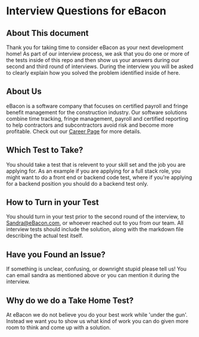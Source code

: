 # Interview Questions for eBacon
## About This document
Thank you for taking time to consider eBacon as your next development home!  As part of our interview process, we ask that you do one or more of the tests inside of this repo and then show us your answers during our second and third round of interviews.  During the interview you will be asked to clearly explain how you solved the problem identified inside of here.  

## About Us
eBacon is a software company that focuses on certified payroll and fringe benefit management for the construction industry. Our software solutions combine time tracking, fringe management, payroll and certified reporting to help contractors and subcontractors avoid risk and become more profitable.  Check out our [Career Page](https://www.ebacon.com/careers/) for more details.

## Which Test to Take?
You should take a test that is relevent to your skill set and the job you are applying for.  As an example if you are applying for a full stack role, you might want to do a front end or backend code test, where if you're applying for a backend position you should do a backend test only.

## How to Turn in your Test
You should turn in your test prior to the second round of the interview, to Sandra@eBacon.com, or whoever reached out to you from our team.  All interview tests should include the solution, along with the markdown file describing the actual test itself.

## Have you Found an Issue?
If something is unclear, confusing, or downright stupid please tell us!  You can email sandra as mentioned above or you can mention it during the interview.

## Why do we do a Take Home Test?
At eBacon we do not believe you do your best work while 'under the gun'.  Instead we want you to show us what kind of work you can do given more room to think and come up with a solution.  